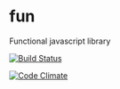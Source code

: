 # fun
Functional javascript library

[![Build Status](https://travis-ci.org/astuanax/fun.svg?branch=master)](https://travis-ci.org/astuanax/fun)

[![Code Climate](https://codeclimate.com/github/astuanax/fun/badges/gpa.svg)](https://codeclimate.com/github/astuanax/fun)
